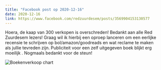 ```yaml
---
title: "Facebook post op 2020-12-16"
date: 2020-12-16
link: https://www.facebook.com/redzuurdesem/posts/3569904153130577
---
```


Hoera, de kaap van 300 verkopen is overschreden! Bedankt aan alle Red Zuurdesem lezers! Graag wil ik hierbij een oproep lanceren om een eerlijke recensie te schrijven op bol/amazon/goodreads en wat reclame te maken als jullie tevreden zijn. Publiciteit voor een zelf uitgegeven boek blijkt erg moeilijk . Nogmaals bedankt voor de steun!

![Boekenverkoop chart](/fb/sales.png)